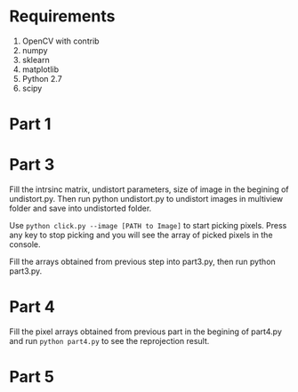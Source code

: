 # Requirements
1. OpenCV with contrib
2. numpy
3. sklearn
4. matplotlib
5. Python 2.7
6. scipy

# Part 1

# Part 3

Fill the intrsinc matrix, undistort parameters, size of image in the begining of undistort.py. Then run python undistort.py to undistort images in multiview folder and save into undistorted folder. 

Use ```python click.py --image [PATH to Image]``` to start picking pixels. Press any key to stop picking and you will see the array of picked pixels in the console. 

Fill the arrays obtained from previous step into part3.py, then run python part3.py.

# Part 4

Fill the pixel arrays obtained from previous part in the begining of part4.py and run ```python part4.py``` to see the reprojection result. 

# Part 5


